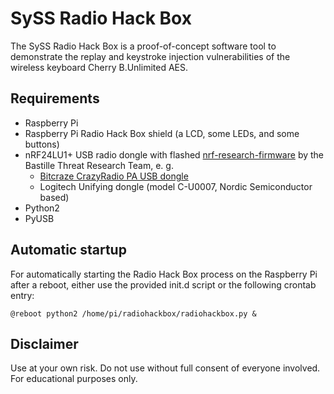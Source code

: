 # SySS Radio Hack Box

The SySS Radio Hack Box is a proof-of-concept software tool to demonstrate the
replay and keystroke injection vulnerabilities of the wireless keyboard 
Cherry B.Unlimited AES.


## Requirements

- Raspberry Pi
- Raspberry Pi Radio Hack Box shield (a LCD, some LEDs, and some buttons)
- nRF24LU1+ USB radio dongle with flashed [nrf-research-firmware](https://github.com/BastilleResearch/nrf-research-firmware) by the Bastille Threat Research Team, e. g.
	* [Bitcraze CrazyRadio PA USB dongle](https://www.bitcraze.io/crazyradio-pa/)
	* Logitech Unifying dongle (model C-U0007, Nordic Semiconductor based)
- Python2
- PyUSB


## Automatic startup

For automatically starting the Radio Hack Box process on the Raspberry Pi
after a reboot, either use the provided init.d script or the following crontab
entry:

```
@reboot python2 /home/pi/radiohackbox/radiohackbox.py &
```

## Disclaimer

Use at your own risk. Do not use without full consent of everyone involved.
For educational purposes only.

